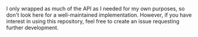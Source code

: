 I only wrapped as much of the API as I needed for my own purposes, so don't look
here for a well-maintained implementation. However, if you have interest in
using this repository, feel free to create an issue requesting further
development.
